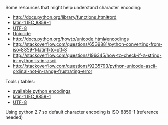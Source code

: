 Some resources that might help understand character encoding:

+ http://docs.python.org/library/functions.html#ord
+ [latin-1 IEC_8859-1](http://en.wikipedia.org/wiki/ISO/IEC_8859-1)
+ [UTF-8](http://en.wikipedia.org/wiki/UTF-8)
+ [Unicode](http://en.wikipedia.org/wiki/Unicode)
+ http://docs.python.org/howto/unicode.html#encodings
+ http://stackoverflow.com/questions/6539881/python-converting-from-iso-8859-1-latin1-to-utf-8
+ http://stackoverflow.com/questions/196345/how-to-check-if-a-string-in-python-is-in-ascii
+ http://stackoverflow.com/questions/9235793/python-unicode-ascii-ordinal-not-in-range-frustrating-error

Tools / tables:
+ [available python encodings](http://docs.python.org/2.4/lib/standard-encodings.html)
+ [latin-1 IEC_8859-1](http://en.wikipedia.org/wiki/ISO/IEC_8859-1)
+ [UTF-8](http://en.wikipedia.org/wiki/UTF-8)

Using python 2.7 so default character encoding is ISO 8859-1  (reference needed)
